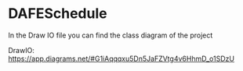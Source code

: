 # DAFESchedule
In the Draw IO file you can find the class diagram of the project

DrawIO: https://app.diagrams.net/#G1iAqqqxu5Dn5JaFZVtg4v6HhmD_o1SDzU
